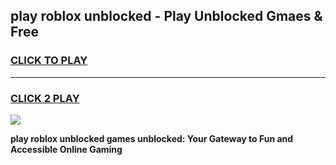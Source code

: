 
## play roblox unblocked - Play Unblocked Gmaes & Free
<h3>
<a href="https://news.freeplayer.one?title=play_roblox_unblocked&ref=16F">CLICK TO PLAY</a></h3>
<hr>

<h3>
<a href="https://news.freeplayer.one?title=play_roblox_unblocked&ref=16F">CLICK 2 PLAY</a>
  
</h3>

<a href="https://news.freeplayer.one?title=play_roblox_unblocked&ref=16F/"><img src="https://clearcache.store/games.png"></a>


**play roblox unblocked games unblocked: Your Gateway to Fun and Accessible Online Gaming**
